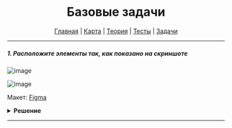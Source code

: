 <div align="center">

# Базовые задачи

[Главная](https://github.com/dollaween/junior-roadmap/)
|
[Карта](/roadmap/README.md)
|
[Теория](/theory/README.md)
|
[Тесты](/tests/README.md)
|
[Задачи](/tasks/README.md)

</div>

---

##### 1. Расположите элементы так, как показано на скриншоте

![image](https://user-images.githubusercontent.com/48933270/122678812-fa804a80-d1f0-11eb-91ab-5906dd160045.png)

![image](https://user-images.githubusercontent.com/48933270/122679082-1cc69800-d1f2-11eb-81c2-91041f0813ef.png)


Макет: [Figma](https://www.figma.com/file/PnnS2RDlKkxS20vZGoKTRy/Examine?node-id=2%3A5)

<details><summary><b>Решение</b></summary>
<p>

```html

```

```css

```

</p>
</details>

---



